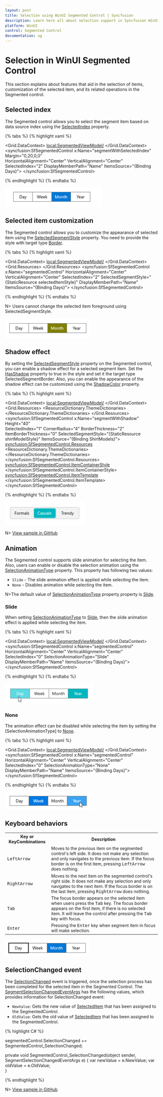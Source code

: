 ```yaml
---
layout: post
title: Selection using WinUI Segmented Control | Syncfusion
description: Learn here all about selection support in Syncfusion WinUI Segmented Control (SfSegmentedControl), its elements, and more.
platform: WinUI
control: Segmented Control
documentation: ug
---
```


# Selection in WinUI Segmented Control

This section explains about features that aid in the selection of items, customization of the selected item, and its related operations in the Segmented control.

## Selected index

The Segmented control allows you to select the segment item based on data source index using the [SelectedIndex](https://help.syncfusion.com/cr/winui/Syncfusion.UI.Xaml.Editors.SfSegmentedControl.html#Syncfusion_UI_Xaml_Editors_SfSegmentedControl_SelectedIndex) property.

{% tabs %}
{% highlight xaml %}

<Window
    x:Class="GettingStarted.MainWindow"
    xmlns="http://schemas.microsoft.com/winfx/2006/xaml/presentation"
    xmlns:x="http://schemas.microsoft.com/winfx/2006/xaml"
    xmlns:local="using:GettingStarted"
    xmlns:d="http://schemas.microsoft.com/expression/blend/2008"
    xmlns:mc="http://schemas.openxmlformats.org/markup-compatibility/2006" 
    xmlns:syncfusion="using:Syncfusion.UI.Xaml.Editors" 
    mc:Ignorable="d">
    <Grid x:Name="Root_Grid">
        <Grid.DataContext>
            <local:SegmentedViewModel/>
        </Grid.DataContext>
        <syncfusion:SfSegmentedControl x:Name="segmentWithSelectedIndex"
                                    Margin="0,20,0,0"              
                                    HorizontalAlignment="Center"
                                    VerticalAlignment="Center"
                                    SelectedIndex="2"
                                    DisplayMemberPath="Name"
                                    ItemsSource="{Binding Days}">
            </syncfusion:SfSegmentedControl>
    </Grid>
</Window>

{% endhighlight %}
{% endtabs %}

![WinUI Segmented Control with selected index customization](Selection_Images/winui-segmented-control-selected-index-customization.png)

## Selected item customization

The Segmented control allows you to customize the appearance of selected item using the [SelectedSegmentStyle](https://help.syncfusion.com/cr/winui/Syncfusion.UI.Xaml.Editors.SfSegmentedControl.html#Syncfusion_UI_Xaml_Editors_SfSegmentedControl_SelectedSegmentStyle) property. You need to provide the style with target type [Border](https://docs.microsoft.com/en-us/uwp/api/windows.ui.xaml.controls.border).

{% tabs %}
{% highlight xaml %}

<Window
    x:Class="GettingStarted.MainWindow"
    xmlns="http://schemas.microsoft.com/winfx/2006/xaml/presentation"
    xmlns:x="http://schemas.microsoft.com/winfx/2006/xaml"
    xmlns:local="using:GettingStarted"
    xmlns:d="http://schemas.microsoft.com/expression/blend/2008"
    xmlns:mc="http://schemas.openxmlformats.org/markup-compatibility/2006" 
    xmlns:syncfusion="using:Syncfusion.UI.Xaml.Editors" 
    mc:Ignorable="d">
    <Grid x:Name="Root_Grid">
        <Grid.DataContext>
            <local:SegmentedViewModel/>
        </Grid.DataContext>
         <Grid.Resources>
            <Style TargetType="Border" x:Key="selectedItemStyle">
               <Setter Property="Background" Value="Olive"/>
            </Style>
        </Grid.Resources>
        <syncfusion:SfSegmentedControl x:Name="segmentedControl"
                                    HorizontalAlignment="Center"
                                    VerticalAlignment="Center"
                                    SelectedIndex="2" 
                                    SelectedSegmentStyle="{StaticResource selectedItemStyle}"
                                    DisplayMemberPath="Name"
                                    ItemsSource="{Binding Days}">
        </syncfusion:SfSegmentedControl>
    </Grid>
</Window>

{% endhighlight %}
{% endtabs %} 

N> Users cannot change the selected item foreground using SelectedSegmentStyle.

![WinUI Segmented Control with selecteditem customization](Selection_Images/winui-segmented-control-selected-item-customization.png)

## Shadow effect

By setting the [SelectedSegmentStyle]((https://help.syncfusion.com/cr/winui/Syncfusion.UI.Xaml.Editors.SfSegmentedControl.html#Syncfusion_UI_Xaml_Editors_SfSegmentedControl_SelectedSegmentStyle)) property on the Segmented control, you can enable a shadow effect for a selected segment item. Set the [HasShadow](https://help.syncfusion.com/cr/winui/Syncfusion.UI.Xaml.Editors.SelectedSegmentBorder.html#Syncfusion_UI_Xaml_Editors_SelectedSegmentBorder_HasShadowProperty) property to true in the style and set it the target type SelectedSegmentBorder. Also, you can enable the appearance of the shadow effect can be customized using the [ShadowColor](https://help.syncfusion.com/cr/winui/Syncfusion.UI.Xaml.Editors.SelectedSegmentBorder.html#Syncfusion_UI_Xaml_Editors_SelectedSegmentBorder_ShadowColorProperty) property.

{% tabs %}
{% highlight xaml %}

<Window
    x:Class="Shadow_effect.MainWindow"
    xmlns="http://schemas.microsoft.com/winfx/2006/xaml/presentation"
    xmlns:x="http://schemas.microsoft.com/winfx/2006/xaml"
    xmlns:local="using:Shadow_effect"
    xmlns:d="http://schemas.microsoft.com/expression/blend/2008"
    xmlns:mc="http://schemas.openxmlformats.org/markup-compatibility/2006" 
    xmlns:syncfusion="using:Syncfusion.UI.Xaml.Editors"
    mc:Ignorable="d">
    <Grid x:Name="rootGrid">
        <Grid.DataContext>
            <local:SegmentedViewModel/>
        </Grid.DataContext>
        <Grid.Resources>
            <ResourceDictionary>
                <ResourceDictionary.ThemeDictionaries>
                    <ResourceDictionary x:Key="Light">
                        <SolidColorBrush x:Key="SelectedBackground" Color="#00b7c0"/>
                    </ResourceDictionary>
                    <ResourceDictionary x:Key="Dark">
                        <SolidColorBrush x:Key="SelectedBackground" Color="#00b7c0"/>
                    </ResourceDictionary>
                </ResourceDictionary.ThemeDictionaries>
                <Style TargetType="syncfusion:SelectedSegmentBorder" x:Key="shirtModelStyle">
                    <Setter Property="CornerRadius" Value="4"/>
                    <Setter Property="HasShadow" Value="True"/>
                    <Setter Property="ShadowColor" Value="#00b7c0"/>
                    <Setter Property="Background" Value="{ThemeResource SelectedBackground}"/>
                </Style>
            </ResourceDictionary>
        </Grid.Resources>
        <StackPanel HorizontalAlignment="Center" VerticalAlignment="Center">
            <syncfusion:SfSegmentedControl x:Name="segmentWithShadow"
                                    Height="40"   
                                    SelectedIndex="1"
                                    CornerRadius="4"
                                    BorderThickness="2"
                                    ItemBorderThickness="0"
                                    SelectedSegmentStyle="{StaticResource shirtModelStyle}"
                                    ItemsSource="{Binding ShirtModels}">
                <syncfusion:SfSegmentedControl.Resources>
                    <ResourceDictionary>
                        <ResourceDictionary.ThemeDictionaries>
                            <ResourceDictionary x:Key="Light">
                                <SolidColorBrush x:Key="SyncfusionSegmentedControlBackground" Color="#F2F2F2"/>
                                <SolidColorBrush x:Key="SyncfusionSegmentedItemBackground" Color="#F2F2F2"/>
                                <SolidColorBrush x:Key="SyncfusionSegmentedItemSelectedBackground" Color="#00b7c0"/>
                                <SolidColorBrush x:Key="SyncfusionSegmentedItemHoverBackground" Color="#5bdae4"/>
                                <SolidColorBrush x:Key="SyncfusionSegmentedItemSelectedHoverBackground" Color="#00b7c0"/>
                                <SolidColorBrush x:Key="SyncfusionSegmentedItemForeground" Color="Black"/>
                                <SolidColorBrush x:Key="SyncfusionSegmentedItemHoverForeground" Color="White"/>
                                <SolidColorBrush x:Key="SyncfusionSegmentedItemSelectedHoverForeground" Color="White"/>
                                <SolidColorBrush x:Key="SyncfusionSegmentedItemSelectedForeground" Color="White"/>
                                <SolidColorBrush x:Key="SyncfusionSegmentedControlBorderBrush" Color="#D9D9D9"/>
                            </ResourceDictionary>
                            <ResourceDictionary x:Key="Dark">
                                <SolidColorBrush x:Key="SyncfusionSegmentedControlBackground" Color="#414141"/>
                                <SolidColorBrush x:Key="SyncfusionSegmentedItemBackground" Color="#414141"/>
                                <SolidColorBrush x:Key="SyncfusionSegmentedItemSelectedBackground" Color="#00b7c0"/>
                                <SolidColorBrush x:Key="SyncfusionSegmentedItemHoverBackground" Color="#5bdae4"/>
                                <SolidColorBrush x:Key="SyncfusionSegmentedItemSelectedHoverBackground" Color="#00b7c0"/>
                                <SolidColorBrush x:Key="SyncfusionSegmentedItemForeground" Color="White"/>
                                <SolidColorBrush x:Key="SyncfusionSegmentedItemHoverForeground" Color="White"/>
                                <SolidColorBrush x:Key="SyncfusionSegmentedItemSelectedHoverForeground" Color="White"/>
                                <SolidColorBrush x:Key="SyncfusionSegmentedItemSelectedForeground" Color="White"/>
                                <SolidColorBrush x:Key="SyncfusionSegmentedControlBorderBrush" Color="#5F5E5E"/>
                            </ResourceDictionary>
                        </ResourceDictionary.ThemeDictionaries>
                    </ResourceDictionary>
                </syncfusion:SfSegmentedControl.Resources>
                <syncfusion:SfSegmentedControl.ItemContainerStyle>
                    <Style TargetType="syncfusion:SfSegmentedItem">
                        <Setter Property="Margin" Value="3" />
                        <Setter Property="CornerRadius" Value="4" />
                    </Style>
                </syncfusion:SfSegmentedControl.ItemContainerStyle>
                <syncfusion:SfSegmentedControl.ItemTemplate>
                    <DataTemplate>
                        <Grid>
                            <TextBlock Text="{Binding Name}"
                                   HorizontalAlignment="Center"
                                   VerticalAlignment="Center"/>
                        </Grid>
                    </DataTemplate>
                </syncfusion:SfSegmentedControl.ItemTemplate>
            </syncfusion:SfSegmentedControl>
        </StackPanel>
    </Grid>
</Window>

{% endhighlight %}
{% endtabs %} 

![WinUI Segmented Control with shadow effect](Selection_Images/winui-segmented-control-shadow-effect.png)

N> [View sample in GitHub](https://github.com/SyncfusionExamples/syncfusion-winui-segmentedcontrol-examples/tree/main/Samples/Shadow-effect)

## Animation

The Segmented control supports slide animation for selecting the item. Also, users can enable or disable the selection animation using the [SelectionAnimationType](https://help.syncfusion.com/cr/winui/Syncfusion.UI.Xaml.Editors.SfSegmentedControl.html#Syncfusion_UI_Xaml_Editors_SfSegmentedControl_SelectionAnimationType) property. This property has following two values:

* `Slide` - The slide animation effect is applied while selecting the item. 
* `None` - Disables animation while selecting the item.

N>The default value of  [SelectionAnimationType](https://help.syncfusion.com/cr/winui/Syncfusion.UI.Xaml.Editors.SfSegmentedControl.html#Syncfusion_UI_Xaml_Editors_SfSegmentedControl_SelectionAnimationType) property property is [Slide](https://help.syncfusion.com/cr/winui/Syncfusion.UI.Xaml.Editors.SegmentSelectionAnimationType.html#Syncfusion_UI_Xaml_Editors_SegmentSelectionAnimationType_Slide).

### Slide

When setting  [SelectionAnimationType](https://help.syncfusion.com/cr/winui/Syncfusion.UI.Xaml.Editors.SfSegmentedControl.html#Syncfusion_UI_Xaml_Editors_SfSegmentedControl_SelectionAnimationType) to [Slide](https://help.syncfusion.com/cr/winui/Syncfusion.UI.Xaml.Editors.SegmentSelectionAnimationType.html#Syncfusion_UI_Xaml_Editors_SegmentSelectionAnimationType_Slide), then the slide animation effect is applied while selecting the item.

{% tabs %}
{% highlight xaml %}

<Window
    x:Class="GettingStarted.MainWindow"
    xmlns="http://schemas.microsoft.com/winfx/2006/xaml/presentation"
    xmlns:x="http://schemas.microsoft.com/winfx/2006/xaml"
    xmlns:local="using:GettingStarted"
    xmlns:d="http://schemas.microsoft.com/expression/blend/2008"
    xmlns:mc="http://schemas.openxmlformats.org/markup-compatibility/2006" 
    xmlns:syncfusion="using:Syncfusion.UI.Xaml.Editors" 
    mc:Ignorable="d">
    <Grid x:Name="Root_Grid">
        <Grid.DataContext>
            <local:SegmentedViewModel/>
        </Grid.DataContext>
        <syncfusion:SfSegmentedControl x:Name="segmentedControl"
                                    HorizontalAlignment="Center"
                                    VerticalAlignment="Center"
                                    SelectedIndex="0" 
                                    SelectionAnimationType="Slide"
                                    DisplayMemberPath="Name"
                                    ItemsSource="{Binding Days}">
        </syncfusion:SfSegmentedControl>
    </Grid>
</Window>

{% endhighlight %}
{% endtabs %} 

![WinUI Segmented Control with slide animation](Selection_Images/winui-segmented-control-slide-animation.gif)

### None

The animation effect can be disabled while selecting the item by setting the [SelectionAnimationType] to [None](https://help.syncfusion.com/cr/winui/Syncfusion.UI.Xaml.Editors.SegmentSelectionAnimationType.html#Syncfusion_UI_Xaml_Editors_SegmentSelectionAnimationType_None).

{% tabs %}
{% highlight xaml %}

<Window
    x:Class="GettingStarted.MainWindow"
    xmlns="http://schemas.microsoft.com/winfx/2006/xaml/presentation"
    xmlns:x="http://schemas.microsoft.com/winfx/2006/xaml"
    xmlns:local="using:GettingStarted"
    xmlns:d="http://schemas.microsoft.com/expression/blend/2008"
    xmlns:mc="http://schemas.openxmlformats.org/markup-compatibility/2006" 
    xmlns:syncfusion="using:Syncfusion.UI.Xaml.Editors" 
    mc:Ignorable="d">
    <Grid x:Name="Root_Grid">
        <Grid.DataContext>
            <local:SegmentedViewModel/>
        </Grid.DataContext>
        <syncfusion:SfSegmentedControl x:Name="segmentedControl"
                                    HorizontalAlignment="Center"
                                    VerticalAlignment="Center"
                                    SelectedIndex="0"
                                    SelectionAnimationType="None"
                                    DisplayMemberPath="Name" 
                                    ItemsSource="{Binding Days}">
        </syncfusion:SfSegmentedControl>
    </Grid>
</Window>

{% endhighlight %}
{% endtabs %} 

![WinUI Segmented Control with animation disabled](Selection_Images/winui-segmented-control-disable-animation.gif)

## Keyboard behaviors

<table>
<tr>
<th>
Key or KeyCombinations
</th>
<th>
Description
</th>
</tr>
<tr>
<td>
<kbd>LeftArrow</kbd>
</td>
<td>
Moves to the previous item on the segmented control's left side. It does not make any selection and only navigates to the previous item. If the focus border is on the first item, pressing <kbd>LeftArrow</kbd> does nothing.
</td>
</tr>
<tr>
<td>
<kbd>RightArrow</kbd>
</td>
<td>
Moves to the next item on the segmented control's right side. It does not make any selection and only navigates to the next item. If the focus border is on the last item, pressing <kbd>RightArrow</kbd> does nothing.
</td>
</tr>
<tr>
<td>
<kbd>Tab</kbd>
</td>
<td>
The focus border appears on the selected item when users press the <kbd>Tab</kbd> key. The focus border appears on the first item, if there is no selected item. It will leave the control after pressing the <kbd>Tab</kbd> key with focus. 
</td>
</tr>
<tr>
<td>
<kbd>Enter</kbd>
</td>
<td>
Pressing the <kbd>Enter</kbd> key when segment item in focus will make selection.
</td>
</tr>
</table>

![WinUI Segmented Control with keyboard behaviors](Selection_Images/winui-segmentedcontrol-keyboard-behaviors.png)

## SelectionChanged event

The [SelectionChanged](https://help.syncfusion.com/cr/winui/Syncfusion.UI.Xaml.Editors.SfSegmentedControl.html#Syncfusion_UI_Xaml_Editors_SfSegmentedControl_SelectionChanged) event is triggered, once the selection process has been completed for the selected item in the Segmented Control. The [SegmentSelectionChangedEventArgs](https://help.syncfusion.com/cr/winui/Syncfusion.UI.Xaml.Editors.SegmentSelectionChangedEventArgs.html) has the following values, which provides information for SelectionChanged event:

* `NewValue`: Gets the new value of [SelectedItem](https://help.syncfusion.com/cr/winui/Syncfusion.UI.Xaml.Editors.SfSegmentedControl.html#Syncfusion_UI_Xaml_Editors_SfSegmentedControl_SelectedItem) that has been assigned to the SegmentedControl.
* `OldValue`: Gets the old value of [SelectedItem](https://help.syncfusion.com/cr/winui/Syncfusion.UI.Xaml.Editors.SfSegmentedControl.html#Syncfusion_UI_Xaml_Editors_SfSegmentedControl_SelectedItem) that has been assigned to the SegmentedControl.

{% highlight C# %} 

segmentedControl.SelectionChanged += SegmentedControl_SelectionChanged;

private void SegmentedControl_SelectionChanged(object sender, SegmentSelectionChangedEventArgs e)
{
   var newValue = e.NewValue;
   var oldValue = e.OldValue;         
}

{% endhighlight %}

N> [View sample in GitHub](https://github.com/SyncfusionExamples/syncfusion-winui-segmentedcontrol-examples/tree/main/Samples/Selection-Style)